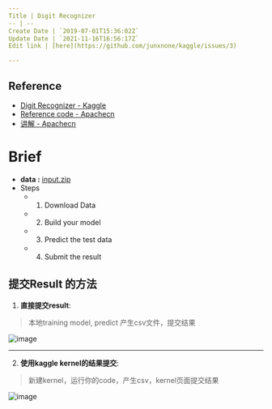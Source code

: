 ```yaml
---
Title | Digit Recognizer 
-- | --
Create Date | `2019-07-01T15:36:02Z`
Update Date | `2021-11-16T16:56:17Z`
Edit link | [here](https://github.com/junxnone/kaggle/issues/3)

---
```



## Reference

- [Digit Recognizer - Kaggle](https://www.kaggle.com/c/digit-recognizer/overview)
- [Reference code - Apachecn](https://github.com/apachecn/kaggle/tree/master/src/python/getting-started/digit-recognizer)
- [讲解 - Apachecn](https://github.com/apachecn/kaggle/tree/master/competitions/getting-started/digit-recognizer)

# Brief
- **data :** [input.zip](https://github.com/junxnone/Kaggle/files/3800104/input.zip)
- Steps
  - 1. Download Data
  - 2. Build your model
  - 3. Predict the test data
  - 4. Submit the result

## 提交Result 的方法

1. **直接提交result**: 
> 本地training model, predict 产生csv文件，提交结果

![image](https://user-images.githubusercontent.com/2216970/61186204-2efa3c00-a695-11e9-8bf3-bf1279de7815.png)

---

2. **使用kaggle kernel的结果提交**: 
> 新建kernel，运行你的code，产生csv，kernel页面提交结果

![image](https://user-images.githubusercontent.com/2216970/61186234-7b457c00-a695-11e9-85cf-7008a1ac272d.png)


